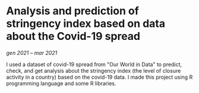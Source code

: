 # Analysis and prediction of stringency index based on data about the Covid-19 spread
*gen 2021 – mar 2021*

I used a dataset of covid-19 spread from "Our World in Data" to predict, check, and get analysis about the stringency index (the level of closure activity in a country) based on the covid-19 data.
I made this project using R programming language and some R libraries.
